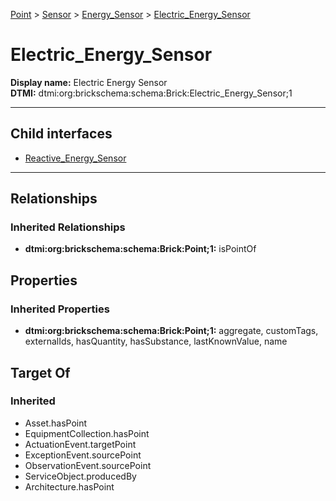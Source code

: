 [Point](../../../Point.md) > [Sensor](../../Sensor.md) > [Energy_Sensor](../Energy_Sensor.md) > [Electric_Energy_Sensor](#)
# Electric_Energy_Sensor

**Display name:** Electric Energy Sensor<br />
**DTMI:** dtmi:org:brickschema:schema:Brick:Electric_Energy_Sensor;1

---


## Child interfaces
* [Reactive_Energy_Sensor](Reactive_Energy_Sensor.md)

---
## Relationships
### Inherited Relationships
* **dtmi:org:brickschema:schema:Brick:Point;1:** isPointOf
## Properties
### Inherited Properties
* **dtmi:org:brickschema:schema:Brick:Point;1:** aggregate, customTags, externalIds, hasQuantity, hasSubstance, lastKnownValue, name
## Target Of
### Inherited
* Asset.hasPoint
* EquipmentCollection.hasPoint
* ActuationEvent.targetPoint
* ExceptionEvent.sourcePoint
* ObservationEvent.sourcePoint
* ServiceObject.producedBy
* Architecture.hasPoint
